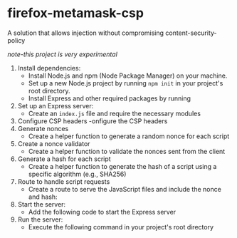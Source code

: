 # firefox-metamask-csp
A solution that allows injection without compromising content-security-policy


*note-this project is very experimental*
1. Install dependencies:
   - Install Node.js and npm (Node Package Manager) on your machine.
   - Set up a new Node.js project by running `npm init` in your project's root directory.
   - Install Express and other required packages by running
2. Set up an Express server:
   - Create an `index.js` file and require the necessary modules 
3. Configure CSP headers
   -onfigure the CSP headers
4. Generate nonces
   - Create a helper function to generate a random nonce for each script
5. Create a nonce validator
   - Create a helper function to validate the nonces sent from the client
6. Generate a hash for each script
   - Create a helper function to generate the hash of a script using a specific algorithm (e.g., SHA256)
7. Route to handle script requests
   - Create a route to serve the JavaScript files and include the nonce and hash:
8. Start the server:
   - Add the following code to start the Express server
9. Run the server:
   - Execute the following command in your project's root directory
